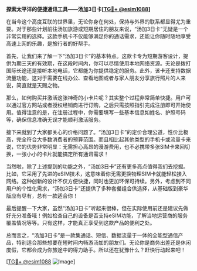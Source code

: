 **探索太平洋的便捷通讯工具——汤加3日卡[[TG💪+ @esim1088](https://t.me/s/esim1088)]**

在当今这个高度互联的世界里，无论你身在何处，保持与外界的联系都显得尤为重要。对于那些计划前往汤加旅游或短期居住的朋友来说，“汤加3日卡”无疑是一个非常实用的选择。这款手机卡不仅能够满足你的通话需求，还能让你随时随地享受高速上网的乐趣，是旅行者的好帮手。

首先，让我们来了解一下“汤加3日卡”的基本特点。这款卡专为短期游客设计，提供为期三天的有效期，在这段时间内，你可以尽情使用本地网络资源。无论是拨打国际长途还是接听本地电话，它都能为你提供稳定的服务。此外，该卡还支持数据流量功能，这对于需要在线办公、查看地图或者与家人朋友分享旅行照片的人来说，简直就是天赐之物。

那么，如何购买并激活这张神奇的小卡片呢？其实整个过程非常简单快捷。用户可以通过官方网站或者授权经销商进行订购，之后只需按照指引完成注册即可开始使用。值得注意的是，在注册过程中，你需要填写一些基本信息如姓名、护照号码等，确保信息准确无误才能顺利激活服务。

接下来就到了大家都关心的价格问题了。“汤加3日卡”的定价合理公道，性价比极高，完全符合大多数消费者的预算范围。而且相比起其他类型的手机卡或流量卡来说，它的优势非常明显：无需担心高昂的漫游费用，也不必携带多张SIM卡来回切换，一张小小的卡片就能搞定所有通讯需求！

当然啦，除了上述提到的功能之外，“汤加3日卡”还有更多亮点值得我们去挖掘。比如，它采用了先进的eSIM技术，这意味着你无需更换物理SIM卡就能轻松接入网络。这种创新的设计不仅方便快捷，同时也更加环保可持续。另外，考虑到不同用户的个性化需求，“汤加3日卡”还提供了多种套餐组合供选择，从基础版到豪华版应有尽有，总有一款适合你！

最后提醒一下大家，虽然“汤加3日卡”听起来很棒，但在实际使用前还是建议先做好充分准备哦！例如检查自己的设备是否支持eSIM功能，了解当地运营商的服务覆盖情况等等。只有这样，才能真正享受到这款产品的便利之处。

总而言之，“汤加3日卡”是一款集通话、短信、数据流量于一体的全能型通信产品，特别适合那些想要在短时间内畅游汤加的朋友们。无论你是商务出差还是休闲度假，它都会成为你旅途中的得力助手。所以还在犹豫什么？赶快行动起来吧！

[[TG💪+ @esim1088](https://t.me/s/esim1088) ![Image](https://i.postimg.cc/4NQfJmqS/Snipaste-2025-05-13-00-14-12.png)]